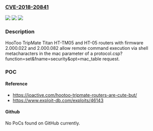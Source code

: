 ### [CVE-2018-20841](https://cve.mitre.org/cgi-bin/cvename.cgi?name=CVE-2018-20841)
![](https://img.shields.io/static/v1?label=Product&message=n%2Fa&color=blue)
![](https://img.shields.io/static/v1?label=Version&message=n%2Fa&color=blue)
![](https://img.shields.io/static/v1?label=Vulnerability&message=n%2Fa&color=brighgreen)

### Description

HooToo TripMate Titan HT-TM05 and HT-05 routers with firmware 2.000.022 and 2.000.082 allow remote command execution via shell metacharacters in the mac parameter of a protocol.csp?function=set&fname=security&opt=mac_table request.

### POC

#### Reference
- https://ioactive.com/hootoo-tripmate-routers-are-cute-but/
- https://www.exploit-db.com/exploits/46143

#### Github
No PoCs found on GitHub currently.

